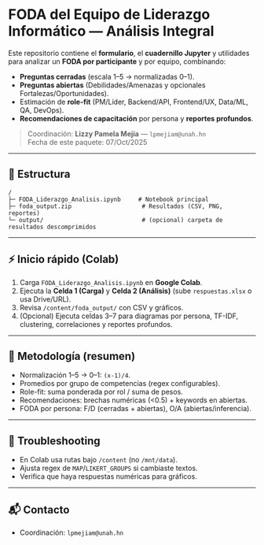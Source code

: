 # FODA del Equipo de Liderazgo Informático — Análisis Integral

Este repositorio contiene el **formulario**, el **cuadernillo Jupyter** y utilidades para analizar un **FODA por participante** y por equipo, combinando:
- **Preguntas cerradas** (escala 1–5 → normalizadas 0–1).
- **Preguntas abiertas** (Debilidades/Amenazas y opcionales Fortalezas/Oportunidades).
- Estimación de **role-fit** (PM/Líder, Backend/API, Frontend/UX, Data/ML, QA, DevOps).
- **Recomendaciones de capacitación** por persona y **reportes profundos**.

> Coordinación: **Lizzy Pamela Mejía** — `lpmejiam@unah.hn`  
> Fecha de este paquete: 07/Oct/2025

---

## 🧭 Estructura

```
/
├─ FODA_Liderazgo_Analisis.ipynb     # Notebook principal
├─ foda_output.zip                    # Resultados (CSV, PNG, reportes)
└─ output/                            # (opcional) carpeta de resultados descomprimidos
```
---

## ⚡ Inicio rápido (Colab)

1. Carga `FODA_Liderazgo_Analisis.ipynb` en **Google Colab**.
2. Ejecuta la **Celda 1 (Carga)** y **Celda 2 (Análisis)** (sube `respuestas.xlsx` o usa Drive/URL).
3. Revisa `/content/foda_output/` con CSV y gráficos.
4. (Opcional) Ejecuta celdas 3–7 para diagramas por persona, TF-IDF, clustering, correlaciones y reportes profundos.

---

## 🧪 Metodología (resumen)

- Normalización 1–5 → 0–1: `(x-1)/4`.
- Promedios por grupo de competencias (regex configurables).
- Role-fit: suma ponderada por rol / suma de pesos.
- Recomendaciones: brechas numéricas (<0.5) + keywords en abiertas.
- FODA por persona: F/D (cerradas + abiertas), O/A (abiertas/inferencia).

---

## 🧯 Troubleshooting

- En Colab usa rutas bajo `/content` (no `/mnt/data`).
- Ajusta regex de `MAP`/`LIKERT_GROUPS` si cambiaste textos.
- Verifica que haya respuestas numéricas para gráficos.

---

## 📬 Contacto

- Coordinación: `lpmejiam@unah.hn`
